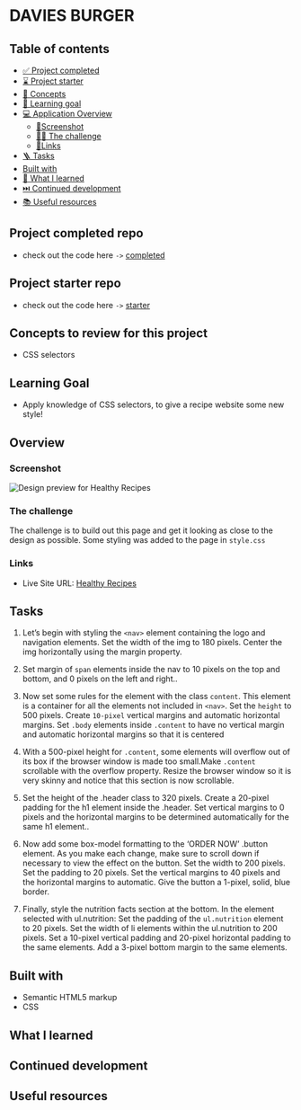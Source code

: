 # DAVIES BURGER

## Table of contents

- [✅ Project completed](#project-completed-repo)
- [⌛️ Project starter](#project-starter-repo)
- [🧩 Concepts](#concepts-to-review-for-this-project)
- [🎯 Learning goal](#learning-goal)
- [💻 Application Overview](#overview)
  - [📸Screenshot](#screenshot)
  - [🥷🏽 The challenge](#the-challenge)
  - [🔗Links](#links)
- [🪜 Tasks](#tasks)
- [Built with](#built-with)
- [📕 What I learned](#what-i-learned)
- [⏭️ Continued development](#continued-development)
- [📚 Useful resources](#useful-resources)

## Project completed repo

- check out the code here `->` [completed](https://github.com/hermkan/code-journey-css/tree/main/01-healthy-recipe/completed)

## Project starter repo

- check out the code here `->` [starter](https://github.com/hermkan/code-journey-css/tree/main/01-healthy-recipe/starter)

## Concepts to review for this project

- CSS selectors

## Learning Goal

- Apply knowledge of CSS selectors, to give a recipe website some new style!

## Overview

### Screenshot

![Design preview for Healthy Recipes](./Quinoa-and-Kale-Salad-Recipe.png)

### The challenge

The challenge is to build out this page and get it looking as close to the design as possible.
Some styling was added to the page in `style.css`

### Links

- Live Site URL: [Healthy Recipes](https://code-journey-css-css-selectors.vercel.app/)

## Tasks

1. Let’s begin with styling the `<nav>` element containing the logo and navigation elements. Set the width of the img to 180 pixels. Center the img horizontally using the margin property.

2. Set margin of `span` elements inside the nav to 10 pixels on the top and bottom, and 0 pixels on the left and right..

3. Now set some rules for the element with the class `content`. This element is a container for all the elements not included in `<nav>`. Set the `height` to 500 pixels. Create `10-pixel` vertical margins and automatic horizontal margins. Set `.body` elements inside `.content` to have no vertical margin and automatic horizontal margins so that it is centered

4. With a 500-pixel height for `.content`, some elements will overflow out of its box if the browser window is made too small.Make `.content` scrollable with the overflow property. Resize the browser window so it is very skinny and notice that this section is now scrollable.

5. Set the height of the .header class to 320 pixels. Create a 20-pixel padding for the h1 element inside the .header. Set vertical margins to 0 pixels and the horizontal margins to be determined automatically for the same h1 element..

6. Now add some box-model formatting to the ‘ORDER NOW’ .button element. As you make each change, make sure to scroll down if necessary to view the effect on the button. Set the width to 200 pixels. Set the padding to 20 pixels. Set the vertical margins to 40 pixels and the horizontal margins to automatic. Give the button a 1-pixel, solid, blue border.

7. Finally, style the nutrition facts section at the bottom. In the element selected with ul.nutrition: Set the padding of the `ul.nutrition` element to 20 pixels. Set the width of li elements within the ul.nutrition to 200 pixels. Set a 10-pixel vertical padding and 20-pixel horizontal padding to the same elements. Add a 3-pixel bottom margin to the same elements.

## Built with

- Semantic HTML5 markup
- CSS

## What I learned

## Continued development

## Useful resources

